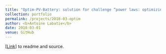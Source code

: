 ```yaml
---
title: "Optim-PV-Battery: solution for challenge ”power laws: optimizing demand-side strategies” (using DQNs, policy networks)"
collection: portfolio
permalink: /projects/2018-03-optim
author: <b>Antoine Labatie</b>
date: 2018-03-01
venue: GitHub
---
```


[[Link](https://github.com/alabatie/optim-pv-battery)] to readme and source.
<br>
<br>
